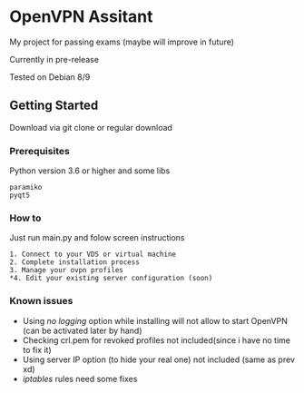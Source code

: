 # OpenVPN Assitant

My project for passing exams (maybe will improve in future)

Currently in pre-release

Tested on Debian 8/9

## Getting Started

Download via git clone or regular download

### Prerequisites

Python version 3.6 or higher and some libs

```
paramiko
pyqt5
```

### How to

Just run main.py and folow screen instructions

```
1. Connect to your VDS or virtual machine
2. Complete installation process
3. Manage your ovpn profiles
*4. Edit your existing server configuration (soon)
```

### Known issues

* Using *no logging* option while installing will not allow to start OpenVPN (can be activated later by hand)
* Checking crl.pem for revoked profiles not included(since i have no time to fix it)
* Using server IP option (to hide your real one) not included (same as prev xd)
* *iptables* rules need some fixes
